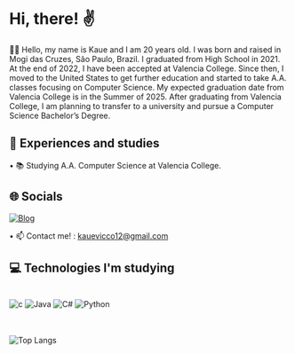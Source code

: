 # Hi, there! ✌

🙋‍♂ Hello, my name is Kaue and I am 20 years old. I was born and raised
in Mogi das Cruzes, São Paulo, Brazil. I graduated from High
School in 2021. At the end of 2022, I have been accepted at
Valencia College. Since then, I moved to the United States to get
further education and started to take A.A. classes focusing on
Computer Science. My expected graduation date from Valencia
College is in the Summer of 2025. After graduating from Valencia
College, I am planning to transfer to a university and pursue a
Computer Science Bachelor’s Degree.


<div>

## 🌱 Experiences and studies

• 📚 Studying A.A. Computer Science at Valencia College.
<br>

</div>

## 🌐 Socials

<div>

[![Blog](https://img.shields.io/badge/LinkedIn-0077B5?style=for-the-badge&logo=linkedin&logoColor=white)](https://www.linkedin.com/in/kauevicco/)

• 📫 Contact me! : kauevicco12@gmail.com


</div>


## 💻 Technologies I'm studying 

<div style="display: inline_block">
<br>
    <img align="center" alt="c" src= "https://img.shields.io/badge/c-%23239120.svg?style=for-the-badge&logo=&logoColor=white"> 
    <img align="center" alt="Java" src="https://img.shields.io/badge/java-%23ED8B00.svg?style=for-the-badge&logo=openjdk&logoColor=white">
    <img align="center" alt="C#" src="https://img.shields.io/badge/c%23-%23239120.svg?style=for-the-badge&logo=csharp&logoColor=white">
    <img align="center" alt="Python" src="https://img.shields.io/badge/Python-14354C?style=for-the-badge&logo=python&logoColor=white">


</div>

<br>
<br>

<div>


![Top Langs](https://github-readme-stats.vercel.app/api/top-langs/?username=KaueVicco&layout=compact)


</div>
